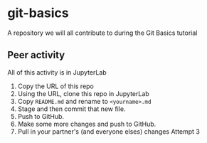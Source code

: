 # git-basics
A repository we will all contribute to during the Git Basics tutorial

## Peer activity

All of this activity is in JupyterLab

1. Copy the URL of this repo
2. Using the URL, clone this repo in JupyterLab
3. Copy `README.md` and rename to  `<yourname>.md`
4. Stage and then commit that new file.
5. Push to GitHub.
6. Make some more changes and push to GitHub.
7. Pull in your partner's (and everyone elses) changes
Attempt 3
